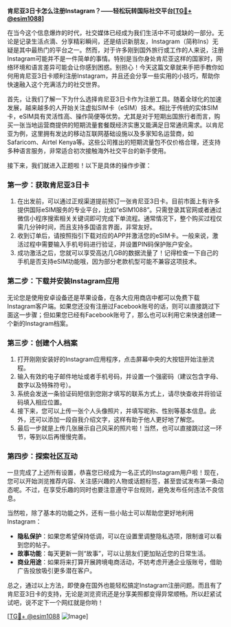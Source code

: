 **肯尼亚3日卡怎么注册Instagram？——轻松玩转国际社交平台[[TG💪+ @esim1088](https://t.me/s/esim1088)]**

在当今这个信息爆炸的时代，社交媒体已经成为我们生活中不可或缺的一部分。无论是记录生活点滴、分享精彩瞬间，还是结识新朋友，Instagram（简称Ins）无疑是其中最热门的平台之一。然而，对于许多刚到国外旅行或工作的人来说，注册Instagram可能并不是一件简单的事情。特别是当你身处肯尼亚这样的国家时，网络环境和语言差异可能会让你感到困惑。别担心！今天这篇文章就来手把手教你如何用肯尼亚3日卡顺利注册Instagram，并且还会分享一些实用的小技巧，帮助你快速融入这个充满活力的社交世界。

首先，让我们了解一下为什么选择肯尼亚3日卡作为注册工具。随着全球化的加速发展，越来越多的人开始关注虚拟SIM卡（eSIM）技术。相比于传统的实体SIM卡，eSIM具有灵活性高、操作简便等优势。尤其是对于短期出国旅行者而言，购买一张当地运营商提供的短期流量套餐既经济实惠又能满足日常通讯需求。以肯尼亚为例，这里拥有发达的移动互联网基础设施以及多家知名运营商，如Safaricom、Airtel Kenya等。这些公司推出的短期流量包不仅价格合理，还支持多种语言服务，非常适合初次接触海外社交平台的新手使用。

接下来，我们就进入正题啦！以下是具体的操作步骤：

### 第一步：获取肯尼亚3日卡

1. 在出发前，可以通过正规渠道提前预订一张肯尼亚3日卡。目前市面上有许多提供国际eSIM服务的专业平台，比如“eSIM1088”。只需登录其官网或者通过微信小程序搜索相关关键词即可完成下单流程。通常情况下，整个购买过程仅需几分钟时间，而且支持多国语言界面，非常友好。
2. 收到订单后，请按照指引下载对应的APP并激活您的eSIM卡。一般来说，激活过程中需要输入手机号码进行验证，并设置PIN码保护账户安全。
3. 成功激活之后，您就可以享受高达几GB的数据流量了！记得检查一下自己的手机是否支持eSIM功能哦，因为部分老款机型可能不兼容这项技术。

### 第二步：下载并安装Instagram应用

无论您是使用安卓设备还是苹果设备，在各大应用商店中都可以免费下载Instagram客户端。如果您还没有注册过Facebook账号的话，则可以直接跳过下面这一步骤；但如果您已经有Facebook账号了，那么也可以利用它来快速创建一个新的Instagram档案。

### 第三步：创建个人档案

1. 打开刚刚安装好的Instagram应用程序，点击屏幕中央的大按钮开始注册流程。
2. 输入有效的电子邮件地址或者手机号码，并设置一个强密码（建议包含字母、数字以及特殊符号）。
3. 系统会发送一条验证码短信到您刚才填写的联系方式上，请尽快查收并将验证码填入相应位置。
4. 接下来，您可以上传一张个人头像照片，并填写昵称、性别等基本信息。此外，还可以添加一段自我介绍文字，这样有助于他人更好地了解您。
5. 最后一步就是上传几张展示自己风采的照片啦！当然，也可以直接跳过这一环节，等到以后再慢慢完善。

### 第四步：探索社区互动

一旦完成了上述所有设置，恭喜您已经成为一名正式的Instagram用户啦！现在，您可以开始浏览推荐内容、关注感兴趣的人物或话题标签，甚至尝试发布第一条动态呢。不过，在享受乐趣的同时也要注意遵守平台规则，避免发布任何违法不良信息。

当然啦，除了基本的功能之外，还有一些小贴士可以帮助您更好地利用Instagram：

- **隐私保护**：如果您希望保持低调，可以在设置里调整隐私选项，限制谁可以看到您的帖子。
- **故事功能**：每天更新一则“故事”，可以让朋友们更加贴近您的日常生活。
- **商业用途**：如果将来打算开展跨境电商活动，不妨考虑开通企业版账号，借助广告投放吸引更多潜在客户。

总之，通过以上方法，即使身在国外也能轻松搞定Instagram注册问题。而且有了肯尼亚3日卡的支持，无论是浏览资讯还是分享美照都变得异常顺畅。所以赶紧试试吧，说不定下一个网红就是你哟！

[[TG💪+ @esim1088](https://t.me/s/esim1088) ![Image](https://i.postimg.cc/4NQfJmqS/Snipaste-2025-05-13-00-14-12.png)]